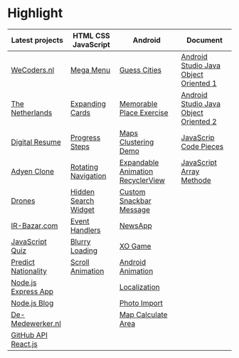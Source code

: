 # Highlight

Latest projects | HTML CSS JavaScript                                       | Android       | Document
--------------- | ---------------------------------------------------- | ------------- | -------------  
[WeCoders.nl](https://wecoders.nl) | [Mega Menu](https://mahmood-ghaem.github.io/HTML-CSS-TipsAndTricks/01-%20Mega%20Menu) | [Guess Cities](https://github.com/mahmood-ghaem/AndroidTutorialSamples_Intermediate/wiki/3-Guess-Cities) | [Android Studio Java Object Oriented 1](https://github.com/mahmood-ghaem/AndroidStudioOOP/wiki/Android-Studio-Java-Object-Oriented-Section-1)
[The Netherlands](https://mahmood-ghaem.github.io/The-Netherlands) | [Expanding Cards](https://mahmood-ghaem.github.io/HTML-CSS-TipsAndTricks/03-%20Expanding%20Cards) | [Memorable Place Exercise](https://github.com/mahmood-ghaem/AndroidTutorialSamples_Intermediate/wiki/4-Memorable-Place-Exercise) | [Android Studio Java Object Oriented 2](https://github.com/mahmood-ghaem/AndroidStudioOOP/wiki/Android-Studio-Java-Object-Oriented-Section-2)
[Digital Resume](https://mahmood-ghaem.github.io/HYF-Module-HTMLCSSGIT/week1/resume.html) | [Progress Steps](https://mahmood-ghaem.github.io/HTML-CSS-TipsAndTricks/04-%20Progress%20Steps) | [Maps Clustering Demo](https://github.com/mahmood-ghaem/AndroidTutorialSamples_Intermediate/wiki/5-Maps-Clustering-Demo) | [JavaScrip Code Pieces](https://github.com/mahmood-ghaem/JavaScrip-CodePieces)
[Adyen Clone](https://mahmood-ghaem.github.io/HYF-Module-HTMLCSSGIT/week3/Adyen-clone/index.html) | [Rotating Navigation](https://mahmood-ghaem.github.io/HTML-CSS-TipsAndTricks/05-%20Rotating%20Navigation/) | [Expandable Animation RecyclerView](https://github.com/mahmood-ghaem/AndroidTutorialSamples_Intermediate/wiki/7-Expandable-Animation-RecyclerView) | [JavaScript Array Methode](https://github.com/mahmood-ghaem/JavaScrip-CodePieces/blob/master/Useful%20documents/JavaScript%20Array%20Methods.pdf) | [ ]()
[Drones](https://mahmood-ghaem.github.io/HYF-Module-HTMLCSSGIT/week2/Drones%20website/index.html) | [Hidden Search Widget](https://mahmood-ghaem.github.io/HTML-CSS-TipsAndTricks/06-%20Hidden%20Search%20Widget/) | [Custom Snackbar Message](https://github.com/mahmood-ghaem/AndroidTutorialSamples_Intermediate/wiki/8-Custom-Snackbar-Message) | [ ]()
[IR-Bazar.com](https://ir-bazar.com) | [Event Handlers](https://mahmood-ghaem.github.io/HTML-CSS-TipsAndTricks/07-%20Event%20Handlers/index.html) | [NewsApp](https://github.com/mahmood-ghaem/AndroidTutorialSamples_Intermediate/wiki/6-NewsApp) | [ ]()
[JavaScript Quiz](https://mahmood-ghaem.github.io/browser-quiz/index.html) | [Blurry Loading](https://mahmood-ghaem.github.io/HTML-CSS-TipsAndTricks/08-%20Blurry%20Loading/) | [XO Game](https://github.com/mahmood-ghaem/XO_Game_Android_Java) | [ ]()
[Predict Nationality](https://mahmood-ghaem.github.io/API-JavaScript-Project/index.html) | [Scroll Animation](https://mahmood-ghaem.github.io/HTML-CSS-TipsAndTricks/09-%20Scroll%20Animation/) | [Android Animation](https://github.com/mahmood-ghaem/Android_Animation) | [ ]()
[Node.js Express App](https://splashy-candy-skirt.glitch.me) | [ ]() | [Localization](https://github.com/mahmood-ghaem/AndroidTutorialSamples_Beginner/wiki/12-Localization-Demo) | [ ]()
[Node.js Blog](https://hyf-blog.herokuapp.com) | [ ]() | [Photo Import](https://github.com/mahmood-ghaem/AndroidTutorialSamples_Beginner/wiki/09-Photo-Import-Demo) | [ ]()
[De-Medewerker.nl](https://de-medewerker.wecoders.nl) | [ ]() | [Map Calculate Area](https://github.com/mahmood-ghaem/AndroidTutorialSamples_Beginner/wiki/08-Map-Calculate-Area) | [ ]()
[GitHub API React.js](https://github-react-project.herokuapp.com) | [ ]() | [ ]() | [ ]()
